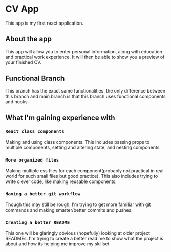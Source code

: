 # CV App

This app is my first react application. 

## About the app

This app will allow you to enter personal information, along with education and practical work experience. It will then be able to show you a preview of your finished CV.

## Functional Branch
This branch has the exact same functionalities. the only difference between this branch and main branch is that this branch uses functional components and hooks.

## What I'm gaining experience with

### `React class components`

Making and using class components. This includes passing props to multiple components, setting and altering state, and nesting components.

### `More organized files`

Making multiple css files for each component(probably not practical in real world for such small files but good practice). This also includes trying to write clever code, like making reusable components.

### `Having a better git workflow`

Though this may still be rough, I'm trying to get more familiar with git commands and making smarter/better commits and pushes.

### `Creating a better README`

This one will be glaringly obvious (hopefully) looking at older project READMEs. I'm trying to create a better read me to show what the project is about and how its helping me improve my skillset